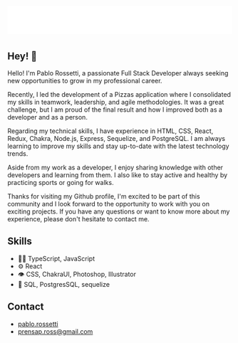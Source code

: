 <h1 align="center">
  <img src="https://github.com/pablorossetti33/pablorossetti33/blob/master/name.svg" alt="Marton Lederer" />
</h1>

## Hey! 👋
Hello! I'm Pablo Rossetti, a passionate Full Stack Developer always seeking new opportunities to grow in my professional career.

Recently, I led the development of a Pizzas application where I consolidated my skills in teamwork, leadership, and agile methodologies. It was a great challenge, but I am proud of the final result and how I improved both as a developer and as a person.

Regarding my technical skills, I have experience in HTML, CSS, React, Redux, Chakra, Node.js, Express, Sequelize, and PostgreSQL. I am always learning to improve my skills and stay up-to-date with the latest technology trends.

Aside from my work as a developer, I enjoy sharing knowledge with other developers and learning from them. I also like to stay active and healthy by practicing sports or going for walks.

Thanks for visiting my Github profile, I'm excited to be part of this community and I look forward to the opportunity to work with you on exciting projects. If you have any questions or want to know more about my experience, please don't hesitate to contact me.


## Skills
- 👨‍💻 TypeScript, JavaScript
- ⚙️ React
- 👁️ CSS, ChakraUI, Photoshop, Illustrator
- 💽 SQL, PostgresSQL, sequelize

## Contact
- [pablo.rossetti](https://www.linkedin.com/in/pablorossetti8)
- prensap.ross@gmail.com
